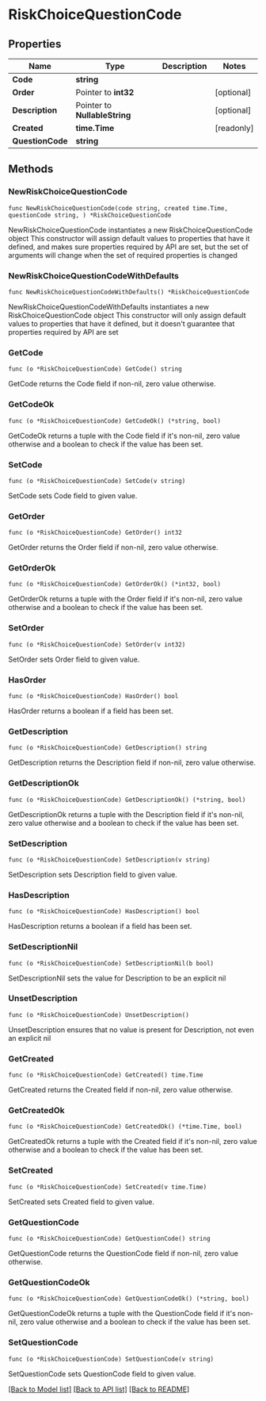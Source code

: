 # RiskChoiceQuestionCode

## Properties

Name | Type | Description | Notes
------------ | ------------- | ------------- | -------------
**Code** | **string** |  | 
**Order** | Pointer to **int32** |  | [optional] 
**Description** | Pointer to **NullableString** |  | [optional] 
**Created** | **time.Time** |  | [readonly] 
**QuestionCode** | **string** |  | 

## Methods

### NewRiskChoiceQuestionCode

`func NewRiskChoiceQuestionCode(code string, created time.Time, questionCode string, ) *RiskChoiceQuestionCode`

NewRiskChoiceQuestionCode instantiates a new RiskChoiceQuestionCode object
This constructor will assign default values to properties that have it defined,
and makes sure properties required by API are set, but the set of arguments
will change when the set of required properties is changed

### NewRiskChoiceQuestionCodeWithDefaults

`func NewRiskChoiceQuestionCodeWithDefaults() *RiskChoiceQuestionCode`

NewRiskChoiceQuestionCodeWithDefaults instantiates a new RiskChoiceQuestionCode object
This constructor will only assign default values to properties that have it defined,
but it doesn't guarantee that properties required by API are set

### GetCode

`func (o *RiskChoiceQuestionCode) GetCode() string`

GetCode returns the Code field if non-nil, zero value otherwise.

### GetCodeOk

`func (o *RiskChoiceQuestionCode) GetCodeOk() (*string, bool)`

GetCodeOk returns a tuple with the Code field if it's non-nil, zero value otherwise
and a boolean to check if the value has been set.

### SetCode

`func (o *RiskChoiceQuestionCode) SetCode(v string)`

SetCode sets Code field to given value.


### GetOrder

`func (o *RiskChoiceQuestionCode) GetOrder() int32`

GetOrder returns the Order field if non-nil, zero value otherwise.

### GetOrderOk

`func (o *RiskChoiceQuestionCode) GetOrderOk() (*int32, bool)`

GetOrderOk returns a tuple with the Order field if it's non-nil, zero value otherwise
and a boolean to check if the value has been set.

### SetOrder

`func (o *RiskChoiceQuestionCode) SetOrder(v int32)`

SetOrder sets Order field to given value.

### HasOrder

`func (o *RiskChoiceQuestionCode) HasOrder() bool`

HasOrder returns a boolean if a field has been set.

### GetDescription

`func (o *RiskChoiceQuestionCode) GetDescription() string`

GetDescription returns the Description field if non-nil, zero value otherwise.

### GetDescriptionOk

`func (o *RiskChoiceQuestionCode) GetDescriptionOk() (*string, bool)`

GetDescriptionOk returns a tuple with the Description field if it's non-nil, zero value otherwise
and a boolean to check if the value has been set.

### SetDescription

`func (o *RiskChoiceQuestionCode) SetDescription(v string)`

SetDescription sets Description field to given value.

### HasDescription

`func (o *RiskChoiceQuestionCode) HasDescription() bool`

HasDescription returns a boolean if a field has been set.

### SetDescriptionNil

`func (o *RiskChoiceQuestionCode) SetDescriptionNil(b bool)`

 SetDescriptionNil sets the value for Description to be an explicit nil

### UnsetDescription
`func (o *RiskChoiceQuestionCode) UnsetDescription()`

UnsetDescription ensures that no value is present for Description, not even an explicit nil
### GetCreated

`func (o *RiskChoiceQuestionCode) GetCreated() time.Time`

GetCreated returns the Created field if non-nil, zero value otherwise.

### GetCreatedOk

`func (o *RiskChoiceQuestionCode) GetCreatedOk() (*time.Time, bool)`

GetCreatedOk returns a tuple with the Created field if it's non-nil, zero value otherwise
and a boolean to check if the value has been set.

### SetCreated

`func (o *RiskChoiceQuestionCode) SetCreated(v time.Time)`

SetCreated sets Created field to given value.


### GetQuestionCode

`func (o *RiskChoiceQuestionCode) GetQuestionCode() string`

GetQuestionCode returns the QuestionCode field if non-nil, zero value otherwise.

### GetQuestionCodeOk

`func (o *RiskChoiceQuestionCode) GetQuestionCodeOk() (*string, bool)`

GetQuestionCodeOk returns a tuple with the QuestionCode field if it's non-nil, zero value otherwise
and a boolean to check if the value has been set.

### SetQuestionCode

`func (o *RiskChoiceQuestionCode) SetQuestionCode(v string)`

SetQuestionCode sets QuestionCode field to given value.



[[Back to Model list]](../README.md#documentation-for-models) [[Back to API list]](../README.md#documentation-for-api-endpoints) [[Back to README]](../README.md)


